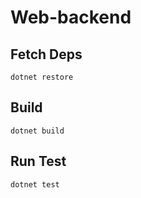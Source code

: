 # Web-backend

## Fetch Deps

```
dotnet restore
```

## Build
```
dotnet build
```

## Run Test
```
dotnet test
```